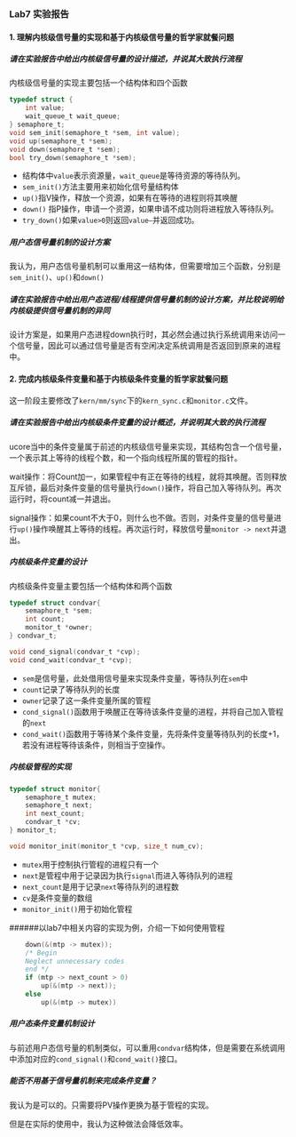 ### Lab7 实验报告

#### 1. 理解内核级信号量的实现和基于内核级信号量的哲学家就餐问题

##### 请在实验报告中给出内核级信号量的设计描述，并说其大致执行流程

内核级信号量的实现主要包括一个结构体和四个函数

```c
typedef struct {
    int value;
    wait_queue_t wait_queue;
} semaphore_t;
void sem_init(semaphore_t *sem, int value);
void up(semaphore_t *sem);
void down(semaphore_t *sem);
bool try_down(semaphore_t *sem);
```

- 结构体中`value`表示资源量，`wait_queue`是等待资源的等待队列。
- `sem_init()`方法主要用来初始化信号量结构体
- `up()`指V操作，释放一个资源，如果有在等待的进程则将其唤醒
- `down()` 指P操作，申请一个资源，如果申请不成功则将进程放入等待队列。
- `try_down()`如果`value>0`则返回`value—`并返回成功。

##### 用户态信号量机制的设计方案

我认为，用户态信号量机制可以重用这一结构体，但需要增加三个函数，分别是`sem_init()`、`up()`和`down()`

##### 请在实验报告中给出用户态进程/线程提供信号量机制的设计方案，并比较说明给内核级提供信号量机制的异同

设计方案是，如果用户态进程down执行时，其必然会通过执行系统调用来访问一个信号量，因此可以通过信号量是否有空闲决定系统调用是否返回到原来的进程中。

#### 2. 完成内核级条件变量和基于内核级条件变量的哲学家就餐问题

这一阶段主要修改了`kern/mm/sync`下的`kern_sync.c`和`monitor.c`文件。

##### 请在实验报告中给出内核级条件变量的设计概述，并说明其大致的执行流程

ucore当中的条件变量属于前述的内核级信号量来实现，其结构包含一个信号量，一个表示其上等待的线程个数，和一个指向线程所属的管程的指针。

wait操作：将Count加一，如果管程中有正在等待的线程，就将其唤醒。否则释放互斥锁，最后对条件变量的信号量执行`down()`操作，将自己加入等待队列。再次运行时，将count减一并退出。

signal操作：如果count不大于0，则什么也不做。否则，对条件变量的信号量进行`up()`操作唤醒其上等待的线程。再次运行时，释放信号量`monitor -> next`并退出。

##### 内核级条件变量的设计

内核级条件变量主要包括一个结构体和两个函数

```c
typedef struct condvar{
    semaphore_t *sem;
    int count;
    monitor_t *owner;
} condvar_t;

void cond_signal(condvar_t *cvp);
void cond_wait(condvar_t *cvp);
```

- `sem`是信号量，此处借用信号量来实现条件变量，等待队列在`sem`中
- `count`记录了等待队列的长度
- `owner`记录了这一条件变量所属的管程
- `cond_signal()`函数用于唤醒正在等待该条件变量的进程，并将自己加入管程的`next`
- `cond_wait()`函数用于等待某个条件变量，先将条件变量等待队列的长度+1，若没有进程等待该条件，则相当于空操作。

##### 内核级管程的实现

```c
typedef struct monitor{
    semaphore_t mutex;
    semaphore_t next;
    int next_count;
    condvar_t *cv;
} monitor_t;

void monitor_init(monitor_t *cvp, size_t num_cv);
```

- `mutex`用于控制执行管程的进程只有一个
- `next`是管程中用于记录因为执行`signal`而进入等待队列的进程
- `next_count`是用于记录`next`等待队列的进程数
- `cv`是条件变量的数组
- `monitor_init()`用于初始化管程

######以lab7中相关内容的实现为例，介绍一下如何使用管程

```c
	down(&(mtp -> mutex));
	/* Begin
	Neglect unnecessary codes
	end */
	if (mtp -> next_count > 0)
        up(&(mtp -> next));
	else
        up(&(mtp -> mutex))
```

##### 用户态条件变量机制设计

与前述用户态信号量的机制类似，可以重用`condvar`结构体，但是需要在系统调用中添加对应的`cond_signal()`和`cond_wait()`接口。

##### 能否不用基于信号量机制来完成条件变量？

我认为是可以的。只需要将PV操作更换为基于管程的实现。

但是在实际的使用中，我认为这种做法会降低效率。